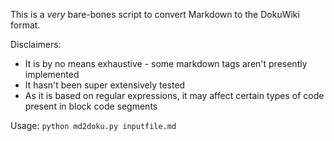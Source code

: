 This is a _very_ bare-bones script to convert Markdown to the DokuWiki format.

Disclaimers:
 - It is by no means exhaustive - some markdown tags aren't presently implemented
 - It hasn't been super extensively tested
 - As it is based on regular expressions, it may affect certain types of code present in block code segments

Usage: `python md2doku.py inputfile.md`

